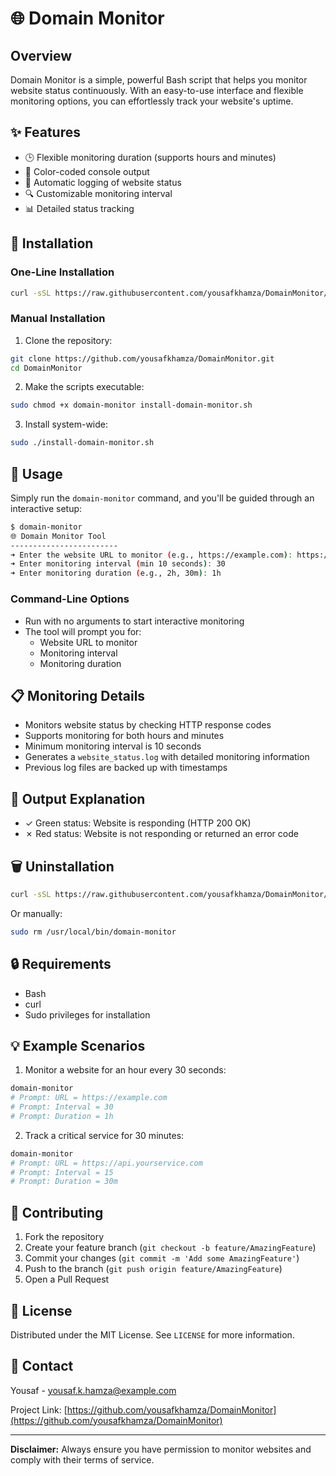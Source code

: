 # 🌐 Domain Monitor

## Overview

Domain Monitor is a simple, powerful Bash script that helps you monitor website status continuously. With an easy-to-use interface and flexible monitoring options, you can effortlessly track your website's uptime.

## ✨ Features

- 🕒 Flexible monitoring duration (supports hours and minutes)
- 🌈 Color-coded console output
- 📝 Automatic logging of website status
- 🔍 Customizable monitoring interval
- 📊 Detailed status tracking

## 🚀 Installation

### One-Line Installation

```bash
curl -sSL https://raw.githubusercontent.com/yousafkhamza/DomainMonitor/main/install-domain-monitor.sh | sudo bash
```

### Manual Installation

1. Clone the repository:
```bash
git clone https://github.com/yousafkhamza/DomainMonitor.git
cd DomainMonitor
```

2. Make the scripts executable:
```bash
sudo chmod +x domain-monitor install-domain-monitor.sh
```

3. Install system-wide:
```bash
sudo ./install-domain-monitor.sh
```

## 🔧 Usage

Simply run the `domain-monitor` command, and you'll be guided through an interactive setup:

```bash
$ domain-monitor
🌐 Domain Monitor Tool
------------------------
➜ Enter the website URL to monitor (e.g., https://example.com): https://www.google.com
➜ Enter monitoring interval (min 10 seconds): 30
➜ Enter monitoring duration (e.g., 2h, 30m): 1h
```

### Command-Line Options

- Run with no arguments to start interactive monitoring
- The tool will prompt you for:
  - Website URL to monitor
  - Monitoring interval
  - Monitoring duration

## 📋 Monitoring Details

- Monitors website status by checking HTTP response codes
- Supports monitoring for both hours and minutes
- Minimum monitoring interval is 10 seconds
- Generates a `website_status.log` with detailed monitoring information
- Previous log files are backed up with timestamps

## 🎨 Output Explanation

- ✓ Green status: Website is responding (HTTP 200 OK)
- ✗ Red status: Website is not responding or returned an error code

## 🗑️ Uninstallation

```bash
curl -sSL https://raw.githubusercontent.com/yousafkhamza/DomainMonitor/main/install-domain-monitor.sh | sudo bash -s uninstall
```

Or manually:
```bash
sudo rm /usr/local/bin/domain-monitor
```

## 🔒 Requirements

- Bash
- curl
- Sudo privileges for installation

## 💡 Example Scenarios

1. Monitor a website for an hour every 30 seconds:
```bash
domain-monitor
# Prompt: URL = https://example.com
# Prompt: Interval = 30
# Prompt: Duration = 1h
```

2. Track a critical service for 30 minutes:
```bash
domain-monitor
# Prompt: URL = https://api.yourservice.com
# Prompt: Interval = 15
# Prompt: Duration = 30m
```

## 🤝 Contributing

1. Fork the repository
2. Create your feature branch (`git checkout -b feature/AmazingFeature`)
3. Commit your changes (`git commit -m 'Add some AmazingFeature'`)
4. Push to the branch (`git push origin feature/AmazingFeature`)
5. Open a Pull Request

## 📄 License

Distributed under the MIT License. See `LICENSE` for more information.

## 📧 Contact

Yousaf - yousaf.k.hamza@example.com

Project Link: [https://github.com/yousafkhamza/DomainMonitor](https://github.com/yousafkhamza/DomainMonitor)

---

**Disclaimer:** Always ensure you have permission to monitor websites and comply with their terms of service.
